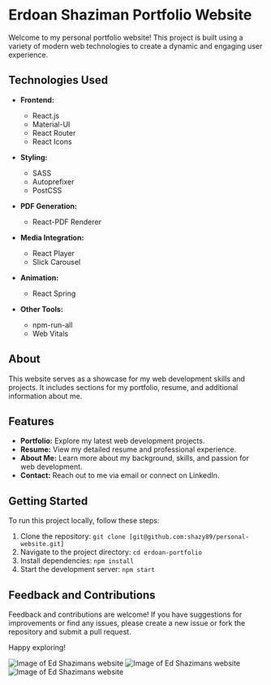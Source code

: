 # Erdoan Shaziman Portfolio Website

Welcome to my personal portfolio website! This project is built using a variety of modern web technologies to create a dynamic and engaging user experience.

## Technologies Used

- **Frontend:** 
  - React.js
  - Material-UI
  - React Router
  - React Icons
  
- **Styling:** 
  - SASS
  - Autoprefixer
  - PostCSS
  
- **PDF Generation:** 
  - React-PDF Renderer
  
- **Media Integration:** 
  - React Player
  - Slick Carousel
  
- **Animation:** 
  - React Spring
  
- **Other Tools:** 
  - npm-run-all
  - Web Vitals

## About

This website serves as a showcase for my web development skills and projects. It includes sections for my portfolio, resume, and additional information about me.

## Features

- **Portfolio:** Explore my latest web development projects.
- **Resume:** View my detailed resume and professional experience.
- **About Me:** Learn more about my background, skills, and passion for web development.
- **Contact:** Reach out to me via email or connect on LinkedIn.

## Getting Started

To run this project locally, follow these steps:

1. Clone the repository: `git clone [git@github.com:shazy89/personal-website.git]`
2. Navigate to the project directory: `cd erdoan-portfolio`
3. Install dependencies: `npm install`
4. Start the development server: `npm start`

## Feedback and Contributions

Feedback and contributions are welcome! If you have suggestions for improvements or find any issues, please create a new issue or fork the repository and submit a pull request.

Happy exploring!


![Image of Ed Shazimans website](https://res.cloudinary.com/dytheecsk/image/upload/v1616096794/portfolio/Screen_Shot_2021-03-16_at_4.14.43_PM_b6ihcj.png)
![Image of Ed Shazimans website](https://res.cloudinary.com/dytheecsk/image/upload/v1616096783/portfolio/Screen_Shot_2021-03-18_at_3.37.07_PM_g3u5ye.png)
![Image of Ed Shazimans website](https://res.cloudinary.com/dytheecsk/image/upload/v1616096815/portfolio/Screen_Shot_2021-03-18_at_3.37.18_PM_pjcgzd.png)
